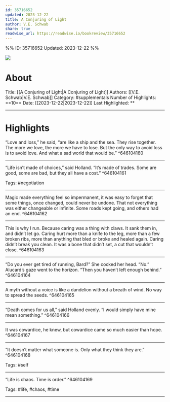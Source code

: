 ```yaml
---
id: 35716652
updated: 2023-12-22
title: A Conjuring of Light
author: V.E. Schwab
share: true
readwise_url: https://readwise.io/bookreview/35716652
---
```


%%
ID: 35716652
Updated: 2023-12-22
%%

![]( https://images-na.ssl-images-amazon.com/images/I/515M7kmM8rL._SL500_.jpg)

# About
Title: [[A Conjuring of Light|A Conjuring of Light]]
Authors: [[V.E. Schwab|V.E. Schwab]]
Category: #supplementals
Number of Highlights: ==10==
Date: [[2023-12-22|2023-12-22]]
Last Highlighted: **

---

# Highlights

“Love and loss,” he said, “are like a ship and the sea. They rise together. The more we love, the more we have to lose. But the only way to avoid loss is to avoid love. And what a sad world that would be.” ^646104160

---
“Life isn’t made of choices,” said Holland. “It’s made of trades. Some are good, some are bad, but they all have a cost.” ^646104161

Tags: #negotiation

---
Magic made everything feel so impermanent, it was easy to forget that some things, once changed, could never be undone. That not everything was either changeable or infinite. Some roads kept going, and others had an end. ^646104162

---
This is why I run. Because caring was a thing with claws. It sank them in, and didn’t let go. Caring hurt more than a knife to the leg, more than a few broken ribs, more than anything that bled or broke and healed again. Caring didn’t break you clean. It was a bone that didn’t set, a cut that wouldn’t close. ^646104163

---
“Do you ever get tired of running, Bard?” She cocked her head. “No.” Alucard’s gaze went to the horizon. “Then you haven’t left enough behind.” ^646104164

---
A myth without a voice is like a dandelion without a breath of wind. No way to spread the seeds. ^646104165

---
“Death comes for us all,” said Holland evenly. “I would simply have mine mean something.” ^646104166

---
It was cowardice, he knew, but cowardice came so much easier than hope. ^646104167

---
“It doesn’t matter what someone is. Only what they think they are.” ^646104168

Tags: #self

---
“Life is chaos. Time is order.” ^646104169

Tags: #life, #chaos, #time

---